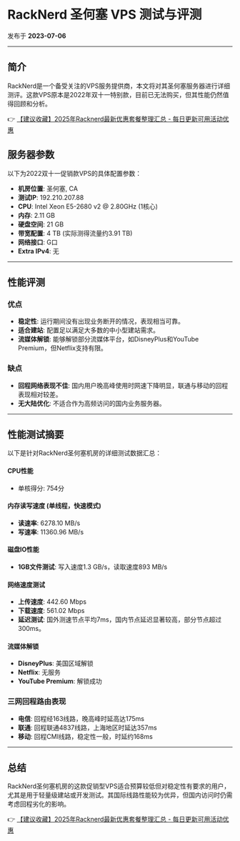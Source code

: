 # RackNerd 圣何塞 VPS 测试与评测

发布于 **2023-07-06**

---

## 简介

RackNerd是一个备受关注的VPS服务提供商，本文将对其圣何塞服务器进行详细测评。这款VPS原本是2022年双十一特别款，目前已无法购买，但其性能仍然值得回顾和分析。

👉 [【建议收藏】2025年Racknerd最新优惠套餐整理汇总 - 每日更新可用活动优惠](https://bit.ly/Rack_Nerd)

## 服务器参数

以下为2022双十一促销款VPS的具体配置参数：

- **机房位置**: 圣何塞, CA
- **测试IP**: 192.210.207.88
- **CPU**: Intel Xeon E5-2680 v2 @ 2.80GHz (1核心)
- **内存**: 2.11 GB
- **硬盘空间**: 21 GB
- **带宽配置**: 4 TB (实际测得流量约3.91 TB)
- **网络接口**: G口
- **Extra IPv4**: 无

---

## 性能评测

### 优点

- **稳定性**: 运行期间没有出现业务断开的情况，表现相当可靠。
- **适合建站**: 配置足以满足大多数的中小型建站需求。
- **流媒体解锁**: 能够解锁部分流媒体平台，如DisneyPlus和YouTube Premium，但Netflix支持有限。

### 缺点

- **回程网络表现不佳**: 国内用户晚高峰使用时网速下降明显，联通与移动的回程表现相对较差。
- **无大陆优化**: 不适合作为高频访问的国内业务服务器。

---

## 性能测试摘要

以下是针对RackNerd圣何塞机房的详细测试数据汇总：

#### CPU性能
- 单核得分: 754分

#### 内存读写速度 (单线程，快速模式)
- **读速率**: 6278.10 MB/s
- **写速率**: 11360.96 MB/s

#### 磁盘IO性能
- **1GB文件测试**: 写入速度1.3 GB/s，读取速度893 MB/s

#### 网络速度测试
- **上传速度**: 442.60 Mbps
- **下载速度**: 561.02 Mbps
- **延迟测试**: 国外测速节点平均7ms，国内节点延迟显著较高，部分节点超过300ms。

#### 流媒体解锁
- **DisneyPlus**: 美国区域解锁
- **Netflix**: 无服务
- **YouTube Premium**: 解锁成功

### 三网回程路由表现
- **电信**: 回程经163线路，晚高峰时延高达175ms
- **联通**: 回程联通4837线路，上海地区时延达357ms
- **移动**: 回程CMI线路，稳定性一般，时延约168ms

---

## 总结

RackNerd圣何塞机房的这款促销型VPS适合预算较低但对稳定性有要求的用户，尤其是用于轻量级建站或开发测试。其国际线路性能较为优异，但国内访问时仍需考虑回程劣化的影响。

👉 [【建议收藏】2025年Racknerd最新优惠套餐整理汇总 - 每日更新可用活动优惠](https://bit.ly/Rack_Nerd)